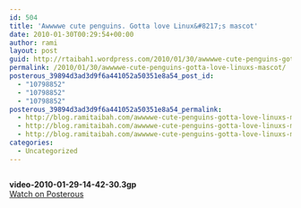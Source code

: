 ```yaml
---
id: 504
title: 'Awwwwe cute penguins. Gotta love Linux&#8217;s mascot'
date: 2010-01-30T00:29:54+00:00
author: rami
layout: post
guid: http://rtaibah1.wordpress.com/2010/01/30/awwwwe-cute-penguins-gotta-love-linuxs-mascot
permalink: /2010/01/30/awwwwe-cute-penguins-gotta-love-linuxs-mascot/
posterous_39894d3ad3d9f6a441052a50351e8a54_post_id:
  - "10798852"
  - "10798852"
  - "10798852"
posterous_39894d3ad3d9f6a441052a50351e8a54_permalink:
  - http://blog.ramitaibah.com/awwwwe-cute-penguins-gotta-love-linuxs-mascot
  - http://blog.ramitaibah.com/awwwwe-cute-penguins-gotta-love-linuxs-mascot
  - http://blog.ramitaibah.com/awwwwe-cute-penguins-gotta-love-linuxs-mascot
categories:
  - Uncategorized
---
```

<div class='p_embed p_video_embed'>
  <a href="http://blog.ramitaibah.com/awwwwe-cute-penguins-gotta-love-linuxs-mascot"><img alt="" src="http://139.59.20.41/wp-content/uploads/2011/12/video-2010-01-29-14-42-30.png?w=300" /></a></p> 
  
  <div class='p_embed_description'>
    <strong>video-2010-01-29-14-42-30.3gp</strong><br /> <a href="http://blog.ramitaibah.com/awwwwe-cute-penguins-gotta-love-linuxs-mascot">Watch on Posterous</a>
  </div>
</div>